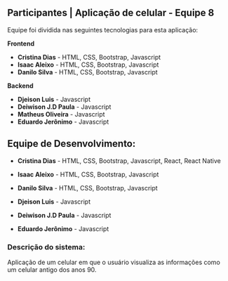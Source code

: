 ## Participantes | Aplicação de celular - Equipe 8


Equipe foi dividida nas seguintes tecnologias para esta aplicação:

**Frontend**
- **Cristina Dias**  - HTML, CSS, Bootstrap, Javascript  
- **Isaac Aleixo**  -  HTML, CSS, Bootstrap, Javascript  
- **Danilo Silva**  - HTML, CSS, Bootstrap, Javascript  

**Backend**

- **Djeison Luis**  - Javascript 
- **Deiwison J.D Paula**  - Javascript 
- **Matheus Oliveira**  - Javascript 
-  **Eduardo Jerônimo**  - Javascript 

## Equipe de Desenvolvimento:

 - **Cristina Dias** - HTML, CSS, Bootstrap, Javascript, React, React Native
 - **Isaac Aleixo** - HTML, CSS, Bootstrap, Javascript  
 -  **Danilo Silva** - HTML, CSS, Bootstrap, Javascript  

 - **Djeison Luis**  - Javascript 
 -  **Deiwison J.D Paula**  - Javascript 
 -   **Eduardo Jerônimo**  - Javascript      


### Descrição do sistema:

Aplicação de um celular em que o usuário visualiza as informações como um celular antigo dos anos 90.
